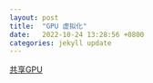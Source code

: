 ```yaml
---
layout: post
title:  "GPU 虚拟化"
date:   2022-10-24 13:28:56 +0800
categories: jekyll update
---
```


[共享GPU](docs/GPU多场景混部介绍.pdf)
